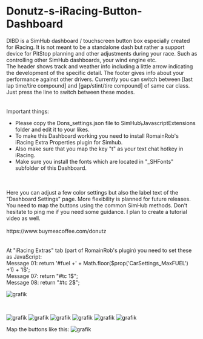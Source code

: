 # Donutz-s-iRacing-Button-Dashboard
DIBD is a SimHub dashboard / touchscreen button box especially created for iRacing. It is not meant to be a standalone dash but rather a support device for PitStop planning and other adjustments during your race. Such as controlling other SimHub dashboards, your wind engine etc.<br>
The header shows track and weather info including a little arrow indicating the development of the specific detail. The footer gives info about your performance against other drivers. Currently you can switch between [last lap time/tire compound] and [gap/stint/tire compound] of same car class. Just press the line to switch between these modes.<br>
<br>
<br>
Important things: 
  - Please copy the Dons_settings.json file to SimHub\JavascriptExtensions folder and edit it to your likes.
  - To make this Dashboard working you need to install RomainRob's iRacing Extra Properties plugin for Simhub.
  - Also make sure that you map the key "t" as your text chat hotkey in iRacing.<br>
  - Make sure you install the fonts which are located in "_SHFonts" subfolder of this Dashboard. 
<br>
<br>
Here you can adjust a few color settings but also the label text of the "Dashboard Settings" page. More flexibility is planned for future releases.<br>
You need to map the buttons using the common SimHub methods. Don't hesitate to ping me if you need some guidance. I plan to create a tutorial video as well.<br>
<br>
https://www.buymeacoffee.com/donutz
<br><br><br>
At "iRacing Extras" tab (part of RomainRob's plugin) you need to set these as JavaScript:<br>
Message 01: return '#fuel +' + Math.floor($prop('CarSettings_MaxFUEL') +1) + 'l$';<br>
Message 07: return "#tc 1$";<br>
Message 08: return "#tc 2$";<br>

![grafik](https://github.com/DonutzAndCoffee/Donutz-s-iRacing-Button-Dashboard/assets/62204936/d60cb5cf-5f0d-4647-93eb-bcc49e67a5e2)

<br>

![grafik](https://github.com/DonutzAndCoffee/Donutz-s-iRacing-Button-Dashboard/assets/62204936/642d9b5e-1f49-4d14-8d88-4889bf9fcea3)
![grafik](https://github.com/DonutzAndCoffee/Donutz-s-iRacing-Button-Dashboard/assets/62204936/98c5c4e6-9636-406a-9884-c6fdeea91d0c)
![grafik](https://github.com/DonutzAndCoffee/Donutz-s-iRacing-Button-Dashboard/assets/62204936/4411c942-d14a-4fed-bc04-4466346b79f9)
![grafik](https://github.com/DonutzAndCoffee/Donutz-s-iRacing-Button-Dashboard/assets/62204936/7a16adc7-e59a-4a03-847d-19903479655c)
![grafik](https://github.com/DonutzAndCoffee/Donutz-s-iRacing-Button-Dashboard/assets/62204936/c68f0609-dbdb-431d-9a6c-a6aa992c01e7)
![grafik](https://github.com/DonutzAndCoffee/Donutz-s-iRacing-Button-Dashboard/assets/62204936/03bc0574-313c-439e-a947-28ab4ec6489a)

Map the buttons like this:
![grafik](https://github.com/DonutzAndCoffee/Donutz-s-iRacing-Button-Dashboard/assets/62204936/77242bdb-2316-43e3-bd13-8a4251531908)









